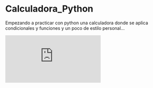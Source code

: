 # Calculadora_Python
Empezando a practicar con python una calculadora donde se aplica condicionales y funciones y un poco de estilo personal...

 ![alt tag](https://github.com/raulvillamizar492/Calculadora_Python/blob/main/README.md)


